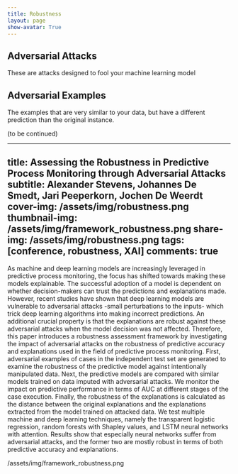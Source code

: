```yaml
---
title: Robustness
layout: page
show-avatar: True
---
```


## Adversarial Attacks

These are attacks designed to fool your machine learning model

## Adversarial Examples

The examples that are very similar to your data, but have a different prediction than the original instance.

(to be continued)

---
title: Assessing the Robustness in Predictive Process Monitoring through Adversarial Attacks
subtitle: Alexander Stevens, Johannes De Smedt, Jari Peeperkorn, Jochen De Weerdt
cover-img: /assets/img/robustness.png
thumbnail-img: /assets/img/framework_robustness.png
share-img: /assets/img/robustness.png
tags: [conference, robustness, XAI]
comments: true
---

As machine and deep learning models are increasingly leveraged in predictive process monitoring, the focus has shifted towards making these models explainable. 
The successful adoption of a model is dependent on whether decision-makers can trust the predictions and explanations made. 
However, recent studies have shown that deep learning models are vulnerable to adversarial attacks -small perturbations to the inputs- which trick deep learning algorithms into making incorrect predictions. 
An additional crucial property is that the explanations are robust against these adversarial attacks when the model decision was not affected. 
Therefore, this paper introduces a robustness assessment framework by investigating the impact of adversarial attacks on the robustness of predictive accuracy and explanations used in the field of predictive process monitoring. 
First, adversarial examples of cases in the independent test set are generated to examine the robustness of the predictive model against intentionally manipulated data. 
Next, the predictive models are compared with similar models trained on data imputed with adversarial attacks. We monitor the impact on predictive performance in terms of AUC at different stages of the case execution. 
Finally, the robustness of the explanations is calculated as the distance between the original explanations and the explanations extracted from the model trained on attacked data. We test multiple machine and deep learning techniques, namely the transparent logistic regression, random forests with Shapley values, and LSTM neural networks with attention. 
Results show that especially neural networks suffer from adversarial attacks, and the former two are mostly robust in terms of both predictive accuracy and explanations.

/assets/img/framework_robustness.png

